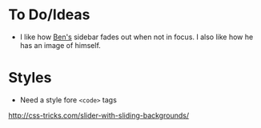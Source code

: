 # To Do/Ideas
- I like how [Ben's](http://benhowdle.im) sidebar fades out when not in focus. I also like how he has an image of himself.

# Styles
- Need a style fore `<code>` tags

http://css-tricks.com/slider-with-sliding-backgrounds/